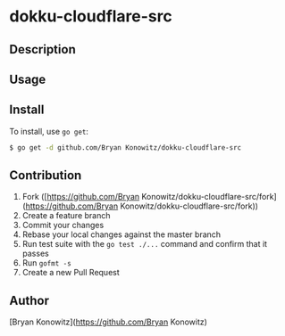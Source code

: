 # dokku-cloudflare-src



## Description

## Usage

## Install

To install, use `go get`:

```bash
$ go get -d github.com/Bryan Konowitz/dokku-cloudflare-src
```

## Contribution

1. Fork ([https://github.com/Bryan Konowitz/dokku-cloudflare-src/fork](https://github.com/Bryan Konowitz/dokku-cloudflare-src/fork))
1. Create a feature branch
1. Commit your changes
1. Rebase your local changes against the master branch
1. Run test suite with the `go test ./...` command and confirm that it passes
1. Run `gofmt -s`
1. Create a new Pull Request

## Author

[Bryan Konowitz](https://github.com/Bryan Konowitz)
